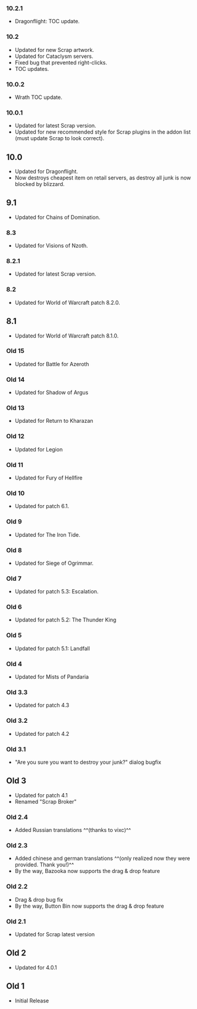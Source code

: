 ### 10.2.1
* Dragonflight: TOC update.

### 10.2
* Updated for new Scrap artwork.
* Updated for Cataclysm servers.
* Fixed bug that prevented right-clicks.
* TOC updates.

### 10.0.2
* Wrath TOC update.

### 10.0.1
* Updated for latest Scrap version.
* Updated for new recommended style for Scrap plugins in the addon list (must update Scrap to look correct).

## 10.0
* Updated for Dragonflight.
* Now destroys cheapest item on retail servers, as destroy all junk is now blocked by blizzard.

## 9.1
* Updated for Chains of Domination.

### 8.3
* Updated for Visions of Nzoth.

### 8.2.1
* Updated for latest Scrap version.

### 8.2
* Updated for World of Warcraft patch 8.2.0.

## 8.1
* Updated for World of Warcraft patch 8.1.0.

### Old 15
* Updated for Battle for Azeroth

### Old 14
* Updated for Shadow of Argus

### Old 13
* Updated for Return to Kharazan

### Old 12
* Updated for Legion

### Old 11
* Updated for Fury of Hellfire

### Old 10
* Updated for patch 6.1.

### Old 9
* Updated for The Iron Tide.

### Old 8
* Updated for Siege of Ogrimmar.

### Old 7
* Updated for patch 5.3: Escalation.

### Old 6
* Updated for patch 5.2: The Thunder King

### Old 5
* Updated for patch 5.1: Landfall

### Old 4
* Updated for Mists of Pandaria

### Old 3.3
* Updated for patch 4.3

### Old 3.2
* Updated for patch 4.2

### Old 3.1
* "Are you sure you want to destroy your junk?" dialog bugfix

## Old 3
* Updated for patch 4.1
* Renamed "Scrap Broker"

### Old 2.4
* Added Russian translations ^^(thanks to vixc)^^

### Old 2.3
* Added chinese and german translations ^^(only realized now they were provided. Thank you!)^^
* By the way, Bazooka now supports the drag & drop feature

### Old 2.2
* Drag & drop bug fix
* By the way, Button Bin now supports the drag & drop feature

### Old 2.1
* Updated for Scrap latest version

## Old 2
* Updated for 4.0.1

## Old 1
* Initial Release
